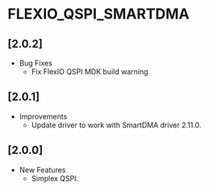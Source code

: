 # FLEXIO_QSPI_SMARTDMA

## [2.0.2]

- Bug Fixes
  - Fix FlexIO QSPI MDK build warning

## [2.0.1]

- Improvements
  - Update driver to work with SmartDMA driver 2.11.0.

## [2.0.0]

- New Features
  - Simplex QSPI.
